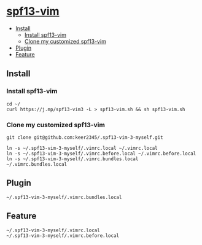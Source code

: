 # [spf13-vim](https://github.com/spf13/spf13-vim)


<!-- vim-markdown-toc GFM -->

* [Install](#install)
    * [Install spf13-vim](#install-spf13-vim)
    * [Clone my customized spf13-vim](#clone-my-customized-spf13-vim)
* [Plugin](#plugin)
* [Feature](#feature)

<!-- vim-markdown-toc -->

## Install
### Install spf13-vim
```
cd ~/
curl https://j.mp/spf13-vim3 -L > spf13-vim.sh && sh spf13-vim.sh
```
### Clone my customized spf13-vim
```
git clone git@github.com:keer2345/.spf13-vim-3-myself.git

ln -s ~/.spf13-vim-3-myself/.vimrc.local ~/.vimrc.local
ln -s ~/.spf13-vim-3-myself/.vimrc.before.local ~/.vimrc.before.local
ln -s ~/.spf13-vim-3-myself/.vimrc.bundles.local ~/.vimrc.bundles.local
```

## Plugin
```
~/.spf13-vim-3-myself/.vimrc.bundles.local
```
## Feature
```
~/.spf13-vim-3-myself/.vimrc.local
~/.spf13-vim-3-myself/.vimrc.before.local
```
